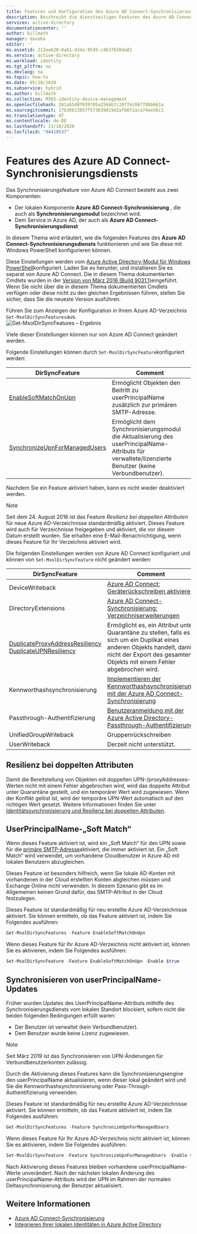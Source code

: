 ```yaml
---
title: Features und Konfiguration des Azure AD Connect-Synchronisierungsdiensts | Microsoft Docs
description: Beschreibt die dienstseitigen Features des Azure AD Connect-Synchronisierungsdiensts.
services: active-directory
documentationcenter: ''
author: billmath
manager: daveba
editor: ''
ms.assetid: 213aab20-0a61-434a-9545-c4637628da81
ms.service: active-directory
ms.workload: identity
ms.tgt_pltfrm: na
ms.devlang: na
ms.topic: how-to
ms.date: 05/18/2020
ms.subservice: hybrid
ms.author: billmath
ms.collection: M365-identity-device-management
ms.openlocfilehash: 261ab5d0f039705a2566b7c28ff4c06778bb661a
ms.sourcegitcommit: 17b36b13857f573639d19d2afb6f2aca74ae56c1
ms.translationtype: HT
ms.contentlocale: de-DE
ms.lasthandoff: 11/10/2020
ms.locfileid: "94410537"
---
```

# <a name="azure-ad-connect-sync-service-features"></a>Features des Azure AD Connect-Synchronisierungsdiensts

Das Synchronisierungsfeature von Azure AD Connect besteht aus zwei Komponenten:

* Der lokalen Komponente **Azure AD Connect-Synchronisierung** , die auch als **Synchronisierungsmodul** bezeichnet wird.
* Dem Service in Azure AD, der auch als **Azure AD Connect-Synchronisierungsdienst**

In diesem Thema wird erläutert, wie die folgenden Features des **Azure AD Connect-Synchronisierungsdiensts** funktionieren und wie Sie diese mit Windows PowerShell konfigurieren können.

Diese Einstellungen werden vom [Azure Active Directory-Modul für Windows PowerShell](/previous-versions/azure/jj151815(v=azure.100))konfiguriert. Laden Sie es herunter, und installieren Sie es separat von Azure AD Connect. Die in diesem Thema dokumentierten Cmdlets wurden in der [Version von März 2016 (Build 9031.1)](https://social.technet.microsoft.com/wiki/contents/articles/28552.microsoft-azure-active-directory-powershell-module-version-release-history.aspx#Version_9031_1)eingeführt. Wenn Sie nicht über die in diesem Thema dokumentierten Cmdlets verfügen oder diese nicht zu den gleichen Ergebnissen führen, stellen Sie sicher, dass Sie die neueste Version ausführen.

Führen Sie zum Anzeigen der Konfiguration in Ihrem Azure AD-Verzeichnis `Get-MsolDirSyncFeatures`aus.  
![Get-MsolDirSyncFeatures – Ergebnis](./media/how-to-connect-syncservice-features/getmsoldirsyncfeatures.png)

Viele dieser Einstellungen können nur von Azure AD Connect geändert werden.

Folgende Einstellungen können durch `Set-MsolDirSyncFeature`konfiguriert werden:

| DirSyncFeature | Comment |
| --- | --- |
| [EnableSoftMatchOnUpn](#userprincipalname-soft-match) |Ermöglicht Objekten den Beitritt zu userPrincipalName zusätzlich zur primären SMTP-Adresse. |
| [SynchronizeUpnForManagedUsers](#synchronize-userprincipalname-updates) |Ermöglicht dem Synchronisierungsmodul die Aktualisierung des userPrincipalName-Attributs für verwaltete/lizenzierte Benutzer (keine Verbundbenutzer). |

Nachdem Sie ein Feature aktiviert haben, kann es nicht wieder deaktiviert werden.

> [!NOTE]
> Seit dem 24. August 2016 ist das Feature *Resilienz bei doppelten Attributen* für neue Azure AD-Verzeichnisse standardmäßig aktiviert. Dieses Feature wird auch für Verzeichnisse freigegeben und aktiviert, die vor diesem Datum erstellt wurden. Sie erhalten eine E-Mail-Benachrichtigung, wenn dieses Feature für Ihr Verzeichnis aktiviert wird.
> 
> 

Die folgenden Einstellungen werden von Azure AD Connect konfiguriert und können von `Set-MsolDirSyncFeature` nicht geändert werden:

| DirSyncFeature | Comment |
| --- | --- |
| DeviceWriteback |[Azure AD Connect: Geräterückschreiben aktivieren](how-to-connect-device-writeback.md) |
| DirectoryExtensions |[Azure AD Connect-Synchronisierung: Verzeichniserweiterungen](how-to-connect-sync-feature-directory-extensions.md) |
| [DuplicateProxyAddressResiliency<br/>DuplicateUPNResiliency](#duplicate-attribute-resiliency) |Ermöglicht es, ein Attribut unter Quarantäne zu stellen, falls es sich um ein Duplikat eines anderen Objekts handelt, damit nicht der Export des gesamten Objekts mit einem Fehler abgebrochen wird. |
| Kennworthashsynchronisierung |[Implementieren der Kennworthashsynchronisierung mit der Azure AD Connect-Synchronisierung](how-to-connect-password-hash-synchronization.md) |
|Passthrough-Authentifizierung|[Benutzeranmeldung mit der Azure Active Directory-Passthrough-Authentifizierung](how-to-connect-pta.md)|
| UnifiedGroupWriteback |Gruppenrückschreiben|
| UserWriteback |Derzeit nicht unterstützt. |

## <a name="duplicate-attribute-resiliency"></a>Resilienz bei doppelten Attributen

Damit die Bereitstellung von Objekten mit doppelten UPN-/proxyAddresses-Werten nicht mit einem Fehler abgebrochen wird, wird das doppelte Attribut unter Quarantäne gestellt, und ein temporärer Wert wird zugewiesen. Wenn der Konflikt gelöst ist, wird der temporäre UPN-Wert automatisch auf den richtigen Wert gesetzt. Weitere Informationen finden Sie unter [Identitätssynchronisierung und Resilienz bei doppelten Attributen](how-to-connect-syncservice-duplicate-attribute-resiliency.md).

## <a name="userprincipalname-soft-match"></a>UserPrincipalName-„Soft Match“

Wenn dieses Feature aktiviert ist, wird ein „Soft Match“ für den UPN sowie für die [primäre SMTP-Adresse](https://support.microsoft.com/kb/2641663)aktiviert, die immer aktiviert ist. Ein „Soft Match“ wird verwendet, um vorhandene Cloudbenutzer in Azure AD mit lokalen Benutzern abzugleichen.

Dieses Feature ist besonders hilfreich, wenn Sie lokale AD-Konten mit vorhandenen in der Cloud erstellten Konten abgleichen müssen und Exchange Online nicht verwenden. In diesem Szenario gibt es im Allgemeinen keinen Grund dafür, das SMTP-Attribut in der Cloud festzulegen.

Dieses Feature ist standardmäßig für neu erstellte Azure AD-Verzeichnisse aktiviert. Sie können ermitteln, ob das Feature aktiviert ist, indem Sie Folgendes ausführen:  

```powershell
Get-MsolDirSyncFeatures -Feature EnableSoftMatchOnUpn
```

Wenn dieses Feature für Ihr Azure AD-Verzeichnis nicht aktiviert ist, können Sie es aktivieren, indem Sie Folgendes ausführen:  

```powershell
Set-MsolDirSyncFeature -Feature EnableSoftMatchOnUpn -Enable $true
```

## <a name="synchronize-userprincipalname-updates"></a>Synchronisieren von userPrincipalName-Updates

Früher wurden Updates des UserPrincipalName-Attributs mithilfe des Synchronisierungsdiensts vom lokalen Standort blockiert, sofern nicht die beiden folgenden Bedingungen erfüllt waren:

* Der Benutzer ist verwaltet (kein Verbundbenutzer).
* Dem Benutzer wurde keine Lizenz zugewiesen.

> [!NOTE]
> Seit März 2019 ist das Synchronisieren von UPN-Änderungen für Verbundbenutzerkonten zulässig.
> 

Durch die Aktivierung dieses Features kann die Synchronisierungsengine den userPrincipalName aktualisieren, wenn dieser lokal geändert wird und Sie die Kennworthashsynchronisierung oder Pass-Through-Authentifizierung verwenden.

Dieses Feature ist standardmäßig für neu erstellte Azure AD-Verzeichnisse aktiviert. Sie können ermitteln, ob das Feature aktiviert ist, indem Sie Folgendes ausführen:  

```powershell
Get-MsolDirSyncFeatures -Feature SynchronizeUpnForManagedUsers
```

Wenn dieses Feature für Ihr Azure AD-Verzeichnis nicht aktiviert ist, können Sie es aktivieren, indem Sie Folgendes ausführen:  

```powershell
Set-MsolDirSyncFeature -Feature SynchronizeUpnForManagedUsers -Enable $true
```

Nach Aktivierung dieses Features bleiben vorhandene userPrincipalName-Werte unverändert. Nach der nächsten lokalen Änderung des userPrincipalName-Attributs wird der UPN im Rahmen der normalen Deltasynchronisierung der Benutzer aktualisiert.  

## <a name="see-also"></a>Weitere Informationen

* [Azure AD Connect-Synchronisierung](how-to-connect-sync-whatis.md)
* [Integrieren Ihrer lokalen Identitäten in Azure Active Directory](whatis-hybrid-identity.md)